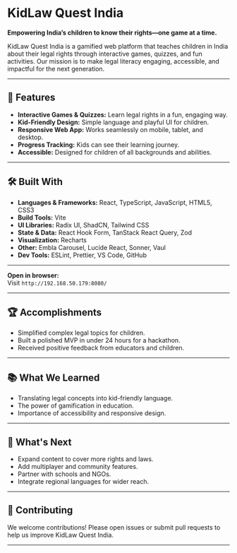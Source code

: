 # KidLaw Quest India

**Empowering India’s children to know their rights—one game at a time.**

KidLaw Quest India is a gamified web platform that teaches children in India about their legal rights through interactive games, quizzes, and fun activities. Our mission is to make legal literacy engaging, accessible, and impactful for the next generation.

---

## 🚀 Features

- **Interactive Games & Quizzes:** Learn legal rights in a fun, engaging way.
- **Kid-Friendly Design:** Simple language and playful UI for children.
- **Responsive Web App:** Works seamlessly on mobile, tablet, and desktop.
- **Progress Tracking:** Kids can see their learning journey.
- **Accessible:** Designed for children of all backgrounds and abilities.

---

## 🛠️ Built With

- **Languages & Frameworks:** React, TypeScript, JavaScript, HTML5, CSS3
- **Build Tools:** Vite
- **UI Libraries:** Radix UI, ShadCN, Tailwind CSS
- **State & Data:** React Hook Form, TanStack React Query, Zod
- **Visualization:** Recharts
- **Other:** Embla Carousel, Lucide React, Sonner, Vaul
- **Dev Tools:** ESLint, Prettier, VS Code, GitHub

---

 **Open in browser:**  
   Visit `http://192.168.50.179:8080/`

---

## 🏆 Accomplishments

- Simplified complex legal topics for children.
- Built a polished MVP in under 24 hours for a hackathon.
- Received positive feedback from educators and children.

---

## 📚 What We Learned

- Translating legal concepts into kid-friendly language.
- The power of gamification in education.
- Importance of accessibility and responsive design.

---

## 🚧 What's Next

- Expand content to cover more rights and laws.
- Add multiplayer and community features.
- Partner with schools and NGOs.
- Integrate regional languages for wider reach.

---

## 🤝 Contributing

We welcome contributions! Please open issues or submit pull requests to help us improve KidLaw Quest India.

---


